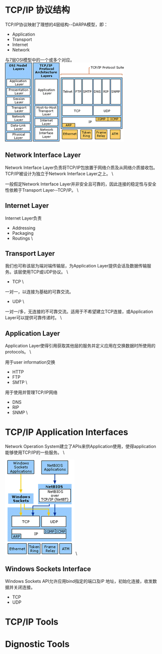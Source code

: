 

# TCP/IP 协议结构

TCP/IP协议映射了理想的4层结构--DARPA模型，即：
- Application
- Transport
- Internet
- Network

与7层OSI模型中的一个或多个对应。
![image info](../Image/protocol%20architecture.gif)

## Network Interface Layer
Network Interface Layer负责将TCP/IP包放置于网络介质及从网络介质接收包。TCP/IP被设计为独立于Network Interface Layer之上。
\

一般假定Network Interface Layer并非安全且可靠的，因此连接的稳定性与安全性依赖于Transport Layer--TCP/IP。
\

## Internet Layer
Internet Layer负责
- Addressing
- Packaging
- Routings
\

## Transport Layer
我们也可称该层为端对端传输层，为Application Layer提供会话及数据传输服务。该层使用TCP或UDP协议。
\

- TCP
\

一对一，以连接为基础的可靠交流。
- UDP
\

一对一/多，无连接的不可靠交流。适用于不希望建立TCP连接，或Application Layer可以提供可靠传递时。
\

## Application Layer
Application Layer使得引用获取其他层的服务并定义应用在交换数据时所使用的protocols。
\

用于user information交换
- HTTP
- FTP
- SMTP
\

用于使用并管理TCP/IP网络
- DNS
- RIP
- SNMP
\

# TCP/IP Application Interfaces
Network Operation System建立了APIs来供Application使用，使得application能够使用TCP/IP的一些服务。
\

![image info](../Image/APIs%20for%20TCPIP.gif )
\

## Windows Sockets Interface
Windows Sockets API允许应用bind指定的端口及IP 地址，初始化连接，收发数据并关闭连接。
- TCP
- UDP

# TCP/IP Tools

# Dignostic Tools
